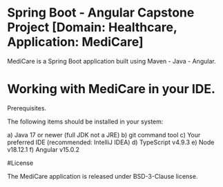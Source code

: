 # Spring Boot - Angular Capstone Project [Domain: Healthcare, Application: MediCare]

MediCare is a Spring Boot application built using Maven - Java - Angular.

# Working with MediCare in your IDE.

Prerequisites.

The following items should be installed in your system:

a) Java 17 or newer (full JDK not a JRE)
b) git command tool
c) Your preferred IDE (recommended: IntelliJ IDEA)
d) TypeScript v4.9.3
e) Node v18.12.1
f) Angular v15.0.2


#License

The MediCare application is released under BSD-3-Clause license.




